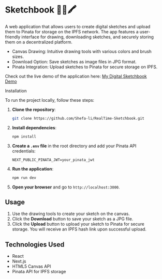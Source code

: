 # Sketchbook 🎨🌈🖍️
A web application that allows users to create digital sketches and upload them to Pinata for storage on the IPFS network. The app features a user-friendly interface for drawing, downloading sketches, and securely storing them on a decentralized platform.


- Canvas Drawing: Intuitive drawing tools with various colors and brush sizes.
- Download Option: Save sketches as image files in JPG format.
- Pinata Integration: Upload sketches to Pinata for secure storage on IPFS.

Check out the live demo of the application here: [My Digital Sketchbook Demo](#)

Installation

To run the project locally, follow these steps:

1. **Clone the repository**:

   ```bash
   git clone https://github.com/Shefa-li/RealTime-Sketchbook.git
   ```

2. **Install dependencies**:

   ```bash
   npm install
   ```

3. **Create a `.env` file** in the root directory and add your Pinata API credentials:

   ```plaintext
   NEXT_PUBLIC_PINATA_JWT=your_pinata_jwt
   ```

4. **Run the application**:

   ```bash
   npm run dev
   ```

5. **Open your browser** and go to `http://localhost:3000`.

## Usage

1. Use the drawing tools to create your sketch on the canvas.
2. Click the **Download** button to save your sketch as a JPG file.
3. Click the **Upload** button to upload your sketch to Pinata for secure storage. You will receive an IPFS hash link upon successful upload.

## Technologies Used

- React
- Next.js
- HTML5 Canvas API
- Pinata API for IPFS storage
